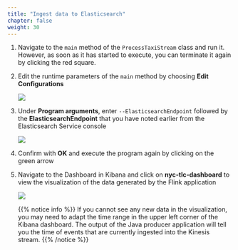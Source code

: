 ```yaml
---
title: "Ingest data to Elasticsearch"
chapter: false
weight: 30
---
```


1. Navigate to the `main` method of the `ProcessTaxiStream` class and run it. However, as soon as it has started to execute, you can terminate it again by clicking the red square.

1. Edit the runtime parameters of the `main` method by choosing **Edit Configurations**

	![](/images/intellij-9-edit-configuration.png)

1. Under **Program arguments**, enter `--ElasticsearchEndpoint` followed by the **ElasticsearchEndpoint** that you have noted earlier from the Elasticsearch Service console

	![](/images/intellij-10-configuration-details.png)

1. Confirm with **OK** and execute the program again by clicking on the green arrow

1. Navigate to the Dashboard in Kibana and click on **nyc-tlc-dashboard** to view the visualization of the data generated by the Flink application

	![](/images/kibana-5-visualizatio-partial.png)

	{{% notice info %}}
If you cannot see any new data in the visualization, you may need to adapt the time range in the upper left corner of the Kibana dashboard. The output of the Java producer application will tell you the time of events that are currently ingested into the Kinesis stream.
	{{% /notice %}}
